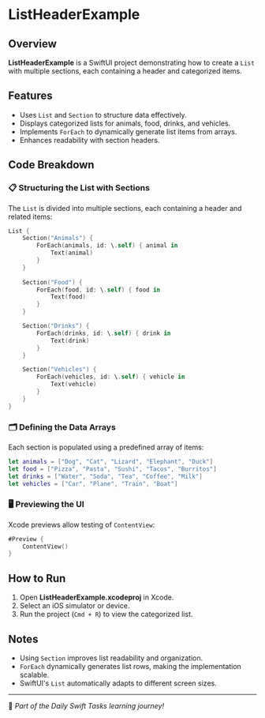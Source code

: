 # ListHeaderExample

## Overview
**ListHeaderExample** is a SwiftUI project demonstrating how to create a `List` with multiple sections, each containing a header and categorized items.

## Features
- Uses `List` and `Section` to structure data effectively.
- Displays categorized lists for animals, food, drinks, and vehicles.
- Implements `ForEach` to dynamically generate list items from arrays.
- Enhances readability with section headers.

## Code Breakdown

### 📋 Structuring the List with Sections
The `List` is divided into multiple sections, each containing a header and related items:

```swift
List {
    Section("Animals") {
        ForEach(animals, id: \.self) { animal in
            Text(animal)
        }
    }
    
    Section("Food") {
        ForEach(food, id: \.self) { food in
            Text(food)
        }
    }

    Section("Drinks") {
        ForEach(drinks, id: \.self) { drink in
            Text(drink)
        }
    }

    Section("Vehicles") {
        ForEach(vehicles, id: \.self) { vehicle in
            Text(vehicle)
        }
    }
}
```

### 🗂️ Defining the Data Arrays
Each section is populated using a predefined array of items:

```swift
let animals = ["Dog", "Cat", "Lizard", "Elephant", "Duck"]
let food = ["Pizza", "Pasta", "Sushi", "Tacos", "Burritos"]
let drinks = ["Water", "Soda", "Tea", "Coffee", "Milk"]
let vehicles = ["Car", "Plane", "Train", "Boat"]
```

### 🖥️ Previewing the UI
Xcode previews allow testing of `ContentView`:

```swift
#Preview {
    ContentView()
}
```

## How to Run
1. Open **ListHeaderExample.xcodeproj** in Xcode.
2. Select an iOS simulator or device.
3. Run the project (`Cmd + R`) to view the categorized list.

## Notes
- Using `Section` improves list readability and organization.
- `ForEach` dynamically generates list rows, making the implementation scalable.
- SwiftUI's `List` automatically adapts to different screen sizes.

---
🚀 *Part of the Daily Swift Tasks learning journey!*